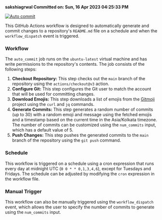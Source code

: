 **sakshiagrwal Committed on: Sun, 16 Apr 2023 04:25:33 PM** <!-- 1e48faf0-dc0a-4b3c-8657-6f3dfd48239e -->

[![Auto commit](https://github.com/Parixshit/AutoCommit/actions/workflows/auto_commit.yml/badge.svg)](https://github.com/Parixshit/AutoCommit/actions/workflows/auto_commit.yml)

This GitHub Actions workflow is designed to automatically generate and commit changes to a repository's `README.md` file on a schedule and when the `workflow_dispatch` event is triggered.

### Workflow

The `auto_commit` job runs on the `ubuntu-latest` virtual machine and has write permissions to the repository's contents. The job consists of the following steps:

1. **Checkout Repository:** This step checks out the `main` branch of the repository using the `actions/checkout@v3` action.
2. **Configure Git:** This step configures the Git user to match the account that will be used for committing changes.
3. **Download Emojis:** This step downloads a list of emojis from the [Gitmoji](https://gitmoji.dev/) project using the `curl` and `jq` commands.
4. **Generate Commits:** This step generates a random number of commits (up to 30) with a random emoji and message using the fetched emojis and a timestamp based on the current time in the Asia/Kolkata timezone. The number of commits can be customized using the `num_commits` input, which has a default value of 5.
5. **Push Changes:** This step pushes the generated commits to the `main` branch of the repository using the `git push` command.

### Schedule

This workflow is triggered on a schedule using a cron expression that runs every day at midnight UTC (`0 0 * * 0,1,3,4,6`), except for Tuesdays and Fridays. The schedule can be adjusted by modifying the `cron` expression in the workflow file.

### Manual Trigger

This workflow can also be manually triggered using the `workflow_dispatch` event, which allows the user to specify the number of commits to generate using the `num_commits` input.
